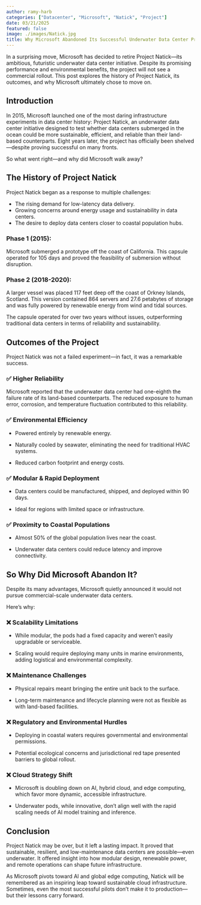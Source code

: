 ```yaml
---
author: ramy-harb
categories: ["Datacenter", "Microsoft", "Natick", "Project"]
date: 03/21/2025
featured: false
image: ./images/Natick.jpg
title: Why Microsoft Abandoned Its Successful Underwater Data Center Project
---
```


In a surprising move, Microsoft has decided to retire Project Natick—its ambitious, futuristic underwater data center initiative. Despite its promising performance and environmental benefits, the project will not see a commercial rollout. This post explores the history of Project Natick, its outcomes, and why Microsoft ultimately chose to move on.

## Introduction

In 2015, Microsoft launched one of the most daring infrastructure experiments in data center history: Project Natick, an underwater data center initiative designed to test whether data centers submerged in the ocean could be more sustainable, efficient, and reliable than their land-based counterparts. Eight years later, the project has officially been shelved—despite proving successful on many fronts.

So what went right—and why did Microsoft walk away?

## The History of Project Natick

Project Natick began as a response to multiple challenges:

-   The rising demand for low-latency data delivery.
-   Growing concerns around energy usage and sustainability in data centers.
-   The desire to deploy data centers closer to coastal population hubs.

### Phase 1 (2015):

Microsoft submerged a prototype off the coast of California. This capsule operated for 105 days and proved the feasibility of submersion without disruption.

### Phase 2 (2018-2020):

A larger vessel was placed 117 feet deep off the coast of Orkney Islands, Scotland. This version contained 864 servers and 27.6 petabytes of storage and was fully powered by renewable energy from wind and tidal sources.

The capsule operated for over two years without issues, outperforming traditional data centers in terms of reliability and sustainability.

## Outcomes of the Project

Project Natick was not a failed experiment—in fact, it was a remarkable success.

### ✅ Higher Reliability

Microsoft reported that the underwater data center had one-eighth the failure rate of its land-based counterparts. The reduced exposure to human error, corrosion, and temperature fluctuation contributed to this reliability.

### ✅ Environmental Efficiency

-   Powered entirely by renewable energy.

-   Naturally cooled by seawater, eliminating the need for traditional HVAC systems.

-   Reduced carbon footprint and energy costs.

### ✅ Modular & Rapid Deployment

-   Data centers could be manufactured, shipped, and deployed within 90 days.

-   Ideal for regions with limited space or infrastructure.

### ✅ Proximity to Coastal Populations

-   Almost 50% of the global population lives near the coast.

-   Underwater data centers could reduce latency and improve connectivity.

## So Why Did Microsoft Abandon It?

Despite its many advantages, Microsoft quietly announced it would not pursue commercial-scale underwater data centers.

Here’s why:

### ❌ Scalability Limitations

-   While modular, the pods had a fixed capacity and weren’t easily upgradable or serviceable.

-   Scaling would require deploying many units in marine environments, adding logistical and environmental complexity.

### ❌ Maintenance Challenges

-   Physical repairs meant bringing the entire unit back to the surface.

-   Long-term maintenance and lifecycle planning were not as flexible as with land-based facilities.

### ❌ Regulatory and Environmental Hurdles

-   Deploying in coastal waters requires governmental and environmental permissions.

-   Potential ecological concerns and jurisdictional red tape presented barriers to global rollout.

### ❌ Cloud Strategy Shift

-   Microsoft is doubling down on AI, hybrid cloud, and edge computing, which favor more dynamic, accessible infrastructure.

-   Underwater pods, while innovative, don’t align well with the rapid scaling needs of AI model training and inference.

## Conclusion

Project Natick may be over, but it left a lasting impact. It proved that sustainable, resilient, and low-maintenance data centers are possible—even underwater. It offered insight into how modular design, renewable power, and remote operations can shape future infrastructure.

As Microsoft pivots toward AI and global edge computing, Natick will be remembered as an inspiring leap toward sustainable cloud infrastructure. Sometimes, even the most successful pilots don’t make it to production—but their lessons carry forward.
